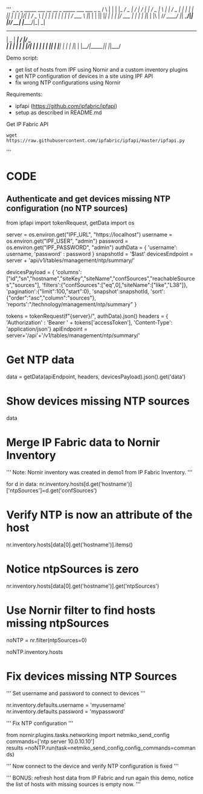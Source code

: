 '''    _   _   _ _____ ___  __  __    _  _____ ___ ___  _   _
   / \ | | | |_   _/ _ \|  \/  |  / \|_   _|_ _/ _ \| \ | |
  / _ \| | | | | || | | | |\/| | / _ \ | |  | | | | |  \| |
 / ___ \ |_| | | || |_| | |  | |/ ___ \| |  | | |_| | |\  |
/_/   \_\___/  |_| \___/|_|  |_/_/   \_\_| |___\___/|_| \_|

 ____  _____ __  __  ___
|  _ \| ____|  \/  |/ _ \
| | | |  _| | |\/| | | | |
| |_| | |___| |  | | |_| |
|____/|_____|_|  |_|\___/

Demo script:
- get list of hosts from IPF using Nornir and a custom inventory plugins
- get NTP configuration of devices in a site using IPF API
- fix wrong NTP configurations using Nornir

Requirements:
- ipfapi (https://github.com/ipfabric/ipfapi)
- setup as described in README.md

Get IP Fabric API

    wget https://raw.githubusercontent.com/ipfabric/ipfapi/master/ipfapi.py

'''

# CODE


## Authenticate and get devices missing NTP configuration (no NTP sources)

from ipfapi import tokenRequest, getData
import os

server = os.environ.get("IPF_URL", "https://localhost")
username = os.environ.get("IPF_USER", "admin")
password  = os.environ.get("IPF_PASSWORD", "admin")
authData = { 'username': username, 'password' : password }
snapshotId = '$last'
devicesEndpoint = server + 'api/v1/tables/management/ntp/summary/'

devicesPayload = {
  'columns':["id","sn","hostname","siteKey","siteName","confSources","reachableSources","sources"],
  'filters':{"confSources":["eq",0],"siteName":["like","L38"]},
  'pagination':{"limit":100,"start":0},
  'snapshot':snapshotId,
  'sort':{"order":"asc","column":"sources"},
  'reports':"/technology/management/ntp/summary"
}

tokens = tokenRequest(f"{server}/", authData).json()
headers = { 'Authorization' : 'Bearer ' + tokens['accessToken'], 'Content-Type': 'application/json'}
apiEndpoint = server+'/api'+'/v1/tables/management/ntp/summary/'

# Get NTP data

data = getData(apiEndpoint, headers, devicesPayload).json().get('data')

# Show devices missing NTP sources

data

# Merge IP Fabric data to Nornir Inventory
'''
Note: Nornir inventory was created in demo1 from IP Fabric Inventory.
'''

for d in data:
    nr.inventory.hosts[d.get('hostname')]['ntpSources']=d.get('confSources')

# Verify NTP is now an attribute of the host

nr.inventory.hosts[data[0].get('hostname')].items()

# Notice ntpSources is zero

nr.inventory.hosts[data[0].get('hostname')].get('ntpSources')

# Use Nornir filter to find hosts missing ntpSources

noNTP = nr.filter(ntpSources=0)

noNTP.inventory.hosts

# Fix devices missing NTP Sources
'''
Set username and password to connect to devices
'''

nr.inventory.defaults.username = 'myusername'
nr.inventory.defaults.password = 'mypassword' 

'''
Fix NTP configuration
'''

from nornir.plugins.tasks.networking import netmiko_send_config
commands=['ntp server 10.0.10.10']
results =noNTP.run(task=netmiko_send_config,config_commands=commands)

'''
Now connect to the device and verify NTP configuration is fixed
'''

'''
BONUS: refresh host data from IP Fabric and run again this demo, notice the list of hosts with missing sources is empty now.
'''
